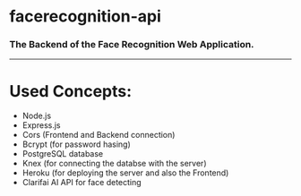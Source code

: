 # facerecognition-api
### The Backend of the Face Recognition Web Application.
---
# Used Concepts:
- Node.js
- Express.js
- Cors (Frontend and Backend connection)
- Bcrypt (for password hasing)
- PostgreSQL database
- Knex (for connecting the databse with the server)
- Heroku (for deploying the server and also the Frontend)
- Clarifai AI API for face detecting
